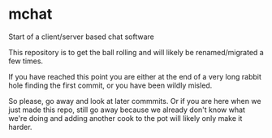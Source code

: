 # mchat
Start of a client/server based chat software

This repository is to get the ball rolling and will likely be renamed/migrated a few times.

If you have reached this point you are either at the end of a very long rabbit hole finding the first commit, or you have been wildly misled.

So please, go away and look at later commmits. Or if you are here when we just made this repo, still go away because we already don't know what we're doing and adding another cook to the pot will likely only make it harder.